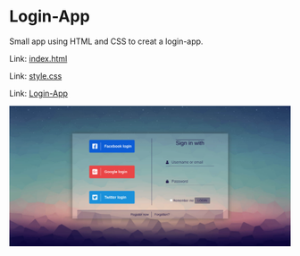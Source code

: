 # Login-App

Small app using HTML and CSS to creat a login-app.

Link: [index.html](https://github.com/rubenSinzig/loginApp/blob/main/index.html)

Link: [style.css](https://github.com/rubenSinzig/loginApp/blob/main/css/style.css)

Link: [Login-App](https://rubensinzig.github.io/loginApp/)

![](https://github.com/rubenSinzig/loginApp/blob/main/img/ScreenshotLoginApp.png)
